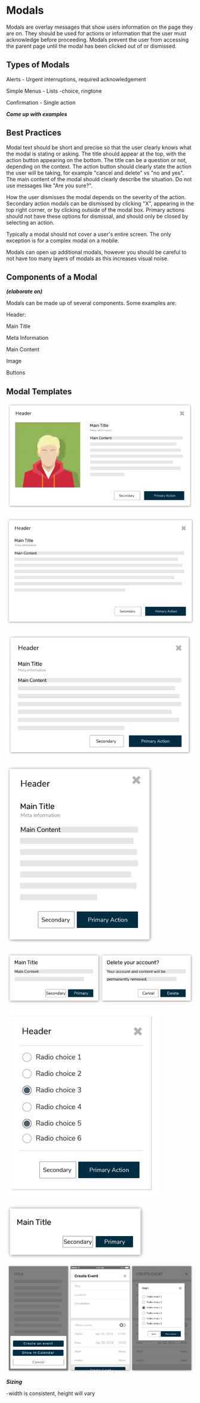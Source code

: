 # Modals

Modals are overlay messages that show users information on the page they are on. They should be used for actions or information that the user must acknowledge before proceeding. Modals prevent the user from accessing the parent page until the modal has been clicked out of or dismissed.

## Types of Modals

Alerts - Urgent interruptions, required acknowledgement

Simple Menus - Lists -choice, ringtone

Confirmation - Single action

_**Come up with examples**_

## Best Practices

Modal text should be short and precise so that the user clearly knows what the modal is stating or asking. The title should appear at the top, with the action button appearing on the bottom. The title can be a question or not, depending on the context. The action button should clearly state the action the user will be taking, for example "cancel and delete" vs "no and yes". The main content of the modal should clearly describe the situation. Do not use messages like "Are you sure?".

How the user dismisses the modal depends on the severity of the action. Secondary action modals can be dismissed by clicking "X", appearing in the top right corner, or by clicking outside of the modal box. Primary actions should not have these options for dismissal, and should only be closed by selecting an action.

Typically a modal should not cover a user's entire screen. The only exception is for a complex modal on a mobile.

Modals can open up additional modals, however you should be careful to not have too many layers of modals as this increases visual noise.

## Components of a Modal

_**\(elaborate on\)**_

Modals can be made up of several components. Some examples are:

Header: 

Main Title

Meta Information

Main Content

Image

Buttons



## Modal Templates

![](.gitbook/assets/modal.png)

![](.gitbook/assets/modal1.png)

![](.gitbook/assets/modal2.png)

![](.gitbook/assets/modal3.png)

![](.gitbook/assets/modal4.png)

![](.gitbook/assets/modal5.png)

![](.gitbook/assets/modal6.png)

![](.gitbook/assets/modal-mobile.png)

_**Sizing**_

-width is consistent, height will vary

